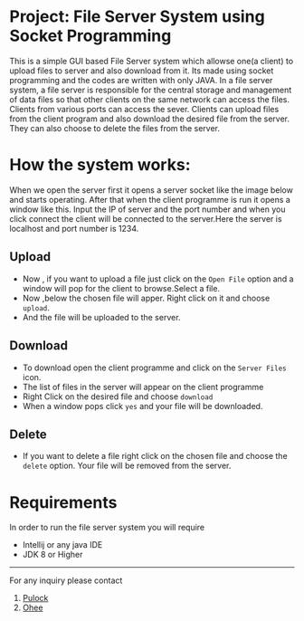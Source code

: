 # Project: File Server System using Socket Programming
This is a simple GUI based File Server system which allowse one(a client) to upload files to server and also download from it. Its made using socket programming and the codes are written with only JAVA.
In a file server system, a file server is responsible for the central storage and management of data files so that other clients on the same network can access the files. Clients from various ports can access the sever. Clients can upload files from the client program and also download the desired file from the server. They can also choose to delete the files from the server.

# How the system works:
When we open the server first it opens a server socket like the image below and starts operating.
After that when the client programme is run it opens a window like this.
Input the IP of server and the port number and when you click connect the client will be connected to the server.Here the server is localhost and port number is 1234.

## Upload
- Now , if you want to upload a file just click on the `Open File` option and a window will pop for the client to browse.Select a file.
- Now ,below the chosen file will apper. Right click on it and choose `upload`.
- And the file will be uploaded to the server.
## Download
- To download open the client programme and click on the `Server Files` icon.
- The list of files in the server will appear on the client programme
- Right Click on the desired file and choose `download`
- When a window pops click `yes` and your file will be downloaded.
## Delete
- If you want to delete a file right click on the chosen file and choose the `delete` option. Your file will be removed from the server.

# Requirements 
In order to run the file server system you will require 
- Intellij or any java IDE
- JDK 8 or Higher

---
For any inquiry please contact
1. [Pulock](pulockkamol50@gmail.com)
2. [Ohee](sfiohee@gmail.com)

